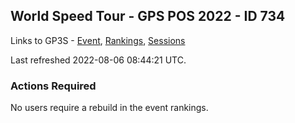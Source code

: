 ## World Speed Tour - GPS POS 2022  - ID 734

Links to GP3S - [Event](https://www.gps-speedsurfing.com/default.aspx?mnu=event&val=734), [Rankings](https://www.gps-speedsurfing.com/default.aspx?mnu=eventranking&val=734), [Sessions](https://www.gps-speedsurfing.com/default.aspx?mnu=eventsessions&val=734)

Last refreshed 2022-08-06 08:44:21 UTC.

### Actions Required

No users require a rebuild in the event rankings.

